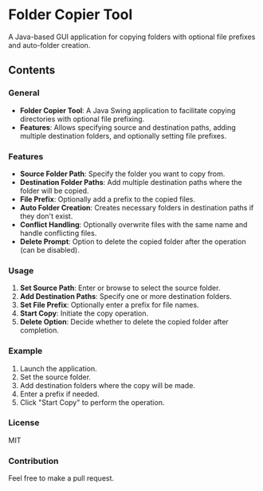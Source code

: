 # Folder Copier Tool

A Java-based GUI application for copying folders with optional file prefixes and auto-folder creation.

## Contents

### General
- **Folder Copier Tool**: A Java Swing application to facilitate copying directories with optional file prefixing.
- **Features**: Allows specifying source and destination paths, adding multiple destination folders, and optionally setting file prefixes.

### Features
- **Source Folder Path**: Specify the folder you want to copy from.
- **Destination Folder Paths**: Add multiple destination paths where the folder will be copied.
- **File Prefix**: Optionally add a prefix to the copied files.
- **Auto Folder Creation**: Creates necessary folders in destination paths if they don't exist.
- **Conflict Handling**: Optionally overwrite files with the same name and handle conflicting files.
- **Delete Prompt**: Option to delete the copied folder after the operation (can be disabled).

### Usage
1. **Set Source Path**: Enter or browse to select the source folder.
2. **Add Destination Paths**: Specify one or more destination folders.
3. **Set File Prefix**: Optionally enter a prefix for file names.
4. **Start Copy**: Initiate the copy operation.
5. **Delete Option**: Decide whether to delete the copied folder after completion.

### Example
1. Launch the application.
2. Set the source folder.
3. Add destination folders where the copy will be made.
4. Enter a prefix if needed.
5. Click "Start Copy" to perform the operation.

### License
MIT

### Contribution
Feel free to make a pull request.
